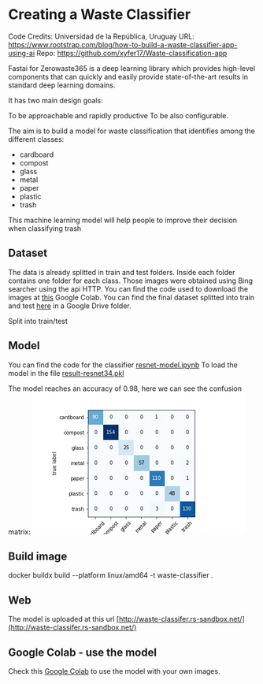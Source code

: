 # Creating a Waste Classifier

Code Credits: Universidad de la República, Uruguay
URL: https://www.rootstrap.com/blog/how-to-build-a-waste-classifier-app-using-ai
Repo: https://github.com/xyfer17/Waste-classification-app

Fastai for Zerowaste365 is a deep learning library which provides high-level components that can quickly and easily provide state-of-the-art results in standard deep learning domains.

It has two main design goals:

To be approachable and rapidly productive
To be also configurable.

The aim is to build a model for waste classification that identifies among the different classes:

- cardboard
- compost
- glass
- metal
- paper
- plastic
- trash

This machine learning model will help people to improve their decision when classifying trash

## Dataset 
The data is already splitted in train and test folders. Inside each folder contains one folder for each class. Those images were obtained using Bing searcher using the api HTTP.
You can find the code used to download the images at [this](https://colab.research.google.com/drive/1JvAYFx1DIEi1MMyI-tuCfE2eHMSKisKT?usp=sharing) Google Colab.
You can find the final dataset splitted into train and test  [here](https://drive.google.com/file/d/1Iv1MVcllIDauU-FW325rIipRwtCx1lip/view?usp=sharing) in a Google Drive folder.

Split into train/test 
## Model 
You can find the code for the classifier [resnet-model.ipynb](resnet-model.ipynb)
To load the model in the file [result-resnet34.pkl](result-resnet34.pkl)

The model reaches an accuracy of 0.98, here we can see the confusion matrix:
![confusion_matrix](classification_matrix_resnet34.png)


## Build image
docker buildx build --platform linux/amd64 -t waste-classifier .


## Web
The model is uploaded at this url [http://waste-classifer.rs-sandbox.net/](http://waste-classifer.rs-sandbox.net/)


## Google Colab - use the model 
Check this [Google Colab](https://colab.research.google.com/drive/1qMxyoVngHiV6E2ePu54o5PiJFr5Ifhku?usp=sharing) to use the model with your own images. 

